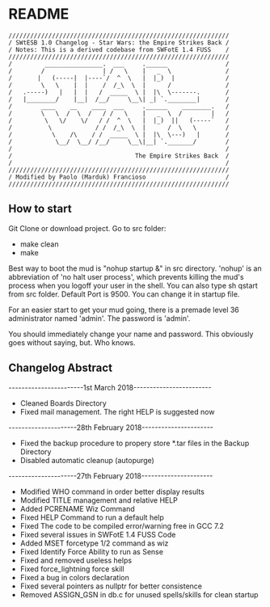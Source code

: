 # README

    /////////////////////////////////////////////////////////////
    / SWtESB 1.0 Changelog - Star Wars: the Empire Strikes Back /
    / Notes: This is a derived codebase from SWFotE 1.4 FUSS    /
    /////////////////////////////////////////////////////////////
    /         ________________.  ___     .______                /
    /        /                | /   \    |   _  \               /
    /       |   (-----|  |----`/  ^  \   |  |_)  |              /
    /        \   \    |  |    /  /_\  \  |      /               /
    /   .-----)   |   |  |   /  _____  \ |  |\  \-------.       /
    /   |________/    |__|  /__/     \__\| _| `.________|       /
    /        ____    __    ____  ___     .______    ________.   /
    /        \   \  /  \  /   / /   \    |   _  \  /        |   /
    /         \   \/    \/   / /  ^  \   |  |_)  ||   (-----`   /
    /          \            / /  /_\  \  |      /  \   \        /
    /           \    /\    / /  _____  \ |  |\  \---)   |       /
    /            \__/  \__/ /__/     \__\|__| `._______/        /
    /                                                           /
    /                                  The Empire Strikes Back  /
    /                                                           /
    /////////////////////////////////////////////////////////////
    / Modified by Paolo (Marduk) Francioso                      /
    /////////////////////////////////////////////////////////////

## How to start

Git Clone or download project. Go to src folder:
- make clean
- make

Best way to boot the mud is "nohup startup <port> &" in src directory.
'nohup' is an abbreviation of 'no halt user process', which prevents 
killing the mud's process when you logoff your user in the shell.
You can also type sh qstart from src folder. Default Port is 9500.
You can change it in startup file.

For an easier start to get your mud going, there is a premade
level 36 administrator named 'admin'. The password is 'admin'.

You should immediately change your name and password. This obviously goes 
without saying, but. Who knows.

## Changelog Abstract

-----------------------1st March 2018------------------------
- Cleaned Boards Directory
- Fixed mail management. The right HELP is suggested now

---------------------28th February 2018----------------------
- Fixed the backup procedure to propery store *.tar files in
  the Backup Directory
- Disabled automatic cleanup (autopurge)
  
---------------------27th February 2018----------------------
- Modified WHO command in order better display results
- Modified TITLE management and relative HELP
- Added PCRENAME Wiz Command
- Fixed HELP Command to run a default help
- Fixed The code to be compiled error/warning free in GCC 7.2
- Fixed several issues in SWFotE 1.4 FUSS Code
- Added MSET <victim> forcetype 1/2 command as wiz
- Fixed Identify Force Ability to run as Sense
- Fixed and removed useless helps
- Fixed force_lightning force skill
- Fixed a bug in colors declaration
- Fixed several pointers as nullptr for better consistence
- Removed ASSIGN_GSN in db.c for unused spells/skills for clean 
  startup


